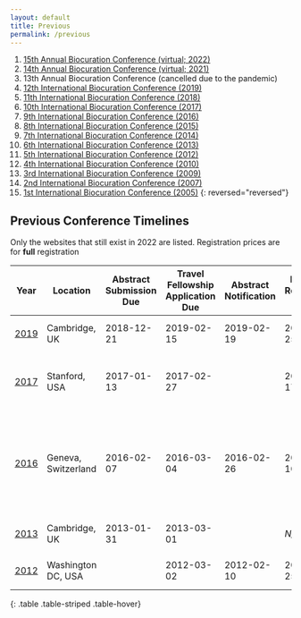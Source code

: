 ```yaml
---
layout: default
title: Previous
permalink: /previous
---
```

1. [15th Annual Biocuration Conference (virtual; 2022)](https://scholia.toolforge.org/event/Q109407979)
1. [14th Annual Biocuration Conference (virtual; 2021)](https://scholia.toolforge.org/event/Q106485991)
1. 13th Annual Biocuration Conference (cancelled due to the pandemic)
1. [12th International Biocuration Conference (2019)](https://scholia.toolforge.org/event/Q106486175)
1. [11th International Biocuration Conference (2018)](https://scholia.toolforge.org/event/Q109408084)
1. [10th International Biocuration Conference (2017)](https://scholia.toolforge.org/event/Q109408123)
1. [9th International Biocuration Conference (2016)](https://scholia.toolforge.org/event/Q109408121)
1. [8th International Biocuration Conference (2015)](https://scholia.toolforge.org/event/Q109408119)
1. [7th International Biocuration Conference (2014)](https://scholia.toolforge.org/event/Q109408118)
1. [6th International Biocuration Conference (2013)](https://scholia.toolforge.org/event/Q109408114)
1. [5th International Biocuration Conference (2012)](https://scholia.toolforge.org/event/Q109408111)
1. [4th International Biocuration Conference (2010)](https://scholia.toolforge.org/event/Q109408109)
1. [3rd International Biocuration Conference (2009)](https://scholia.toolforge.org/event/Q109408106)
1. [2nd International Biocuration Conference (2007)](https://scholia.toolforge.org/event/Q109408103)
1. [1st International Biocuration Conference (2005)](https://scholia.toolforge.org/event/Q109408101)
{: reversed="reversed"}


## Previous Conference Timelines

Only the websites that still exist in 2022 are listed. Registration prices are for **full** registration

| Year                                                            | Location            | Abstract Submission Due | Travel Fellowship Application Due | Abstract Notification | Early Bird Registration Ends | Travel Fellowship Notification | Registration Ends | Non-academic ISB | Non-academic non-ISB | Academic ISB | Academic Non-ISB | Student ISB | Student Non-ISB                                                                             | Start Date | Notes                                                                        |
|-----------------------------------------------------------------|---------------------|-------------------------|-----------------------------------|-----------------------|------------------------------|--------------------------------|-------------------|------------------|----------------------|--------------|------------------|-------------|---------------------------------------------------------------------------------------------|------------|------------------------------------------------------------------------------|
| [2019](https://www.biocuration2019.org/)                        | Cambridge, UK       | 2018-12-21              | 2019-02-15                        | 2019-02-19            | 2019-02-25                   | 2019-03-01                     | 2019-04-01        | £450             | £550                 | £300         | £400             | £125        | £225 ([see here](https://www.biocuration2019.org/registration)                              | 2019-04-07 |                                                                              |
| [2017](https://med.stanford.edu/biocuration.html)               | Stanford, USA       | 2017-01-13              | 2017-02-27                        |                       | 2017-02-17                   | 2017-03-03                     | 2017-03-17        | *unlisted*       |                      |              |                  |             |                                                                                             | 2017-03-26 | ISB member saves $100 on registration                                        |
| [2016](https://www.isb-sib.ch/events/biocuration2016/)          | Geneva, Switzerland | 2016-02-07              | 2016-03-04                        | 2016-02-26            | 2016-03-10                   |                                | 2016-04-01        | 550 CHF          | 650 CHF              | 450 CHF      | 550 CHF          | 300 CHF     | 400 CHF ([see here](https://www.isb-sib.ch/events/biocuration2016/registration))            | 2016-04-10 | ISB member saves $100 on registration, early bird saves $100 on registration |
| [2013](https://www.ebi.ac.uk/biocuration2013/)                  | Cambridge, UK       | 2013-01-31              | 2013-03-01                        |                       | *N/A*                        | 2013-03-08                     | 2013-03-31        | £500             | £600                 | £350         | £450             | £200        | £300 ([see here](https://www.ebi.ac.uk/biocuration2013/content/registration))               | 2013-04-07 |                                                                              |
| [2012](https://proteininformationresource.org/biocuration2012/) | Washington DC, USA  |                         | 2012-03-02                        | 2012-02-10            | 2012-02-25                   | 2012-03-09                     |                   | $700             | $800                 | $450         | $550             | $250        | $350 ([see here](https://proteininformationresource.org/biocuration2012/registration.html)) | 2012-04-02 |                                                                              |
{: .table .table-striped .table-hover}
